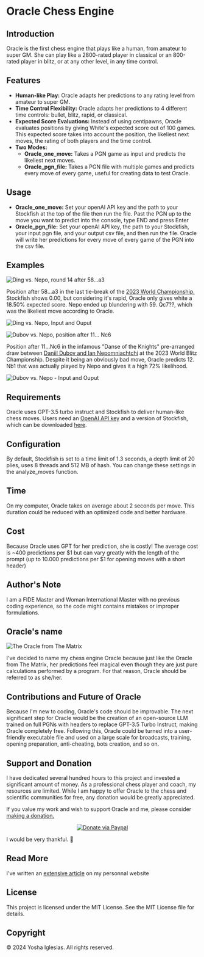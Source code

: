 # Oracle Chess Engine

## Introduction

Oracle is the first chess engine that plays like a human, from amateur to super GM. She can play like a 2800-rated player in classical or an 800-rated player in blitz, or at any other level, in any time control. 

## Features

- **Human-like Play:** Oracle adapts her predictions to any rating level from amateur to super GM.
- **Time Control Flexibility:** Oracle adapts her predictions to 4 different time controls: bullet, blitz, rapid, or classical.
- **Expected Score Evaluations:** Instead of using centipawns, Oracle evaluates positions by giving White's expected score out of 100 games. This expected score takes into account the position, the likeliest next moves, the rating of both players and the time control.
- **Two Modes:**
  - **Oracle_one_move:** Takes a PGN game as input and predicts the likeliest next moves.
  - **Oracle_pgn_file:** Takes a PGN file with multiple games and predicts every move of every game, useful for creating data to test Oracle.

## Usage

- **Oracle_one_move:** Set your openAI API key and the path to your Stockfish at the top of the file then run the file. Past the PGN up to the move you want to predict into the console, type END and press Enter
- **Oracle_pgn_file:** Set your openAI API key, the path to your Stockfish, your input pgn file, and your output csv file, and then run the file. Oracle will write her predictions for every move of every game of the PGN into the csv file.

## Examples

![Ding vs. Nepo, round 14 after 58...a3](Readme_DingvsNepo_chesscom.png)

Position after 58...a3 in the last tie-break of the [2023 World Championship.](https://www.chess.com/events/2023-fide-world-chess-championship/18/Nepomniachtchi_Ian-Ding_Liren) Stockfish shows 0.00, but considering it's rapid, Oracle only gives white a 18.50% expected score. Nepo ended up blundering with 59. Qc7??, which was the likeliest move according to Oracle. 

![Ding vs. Nepo, Input and Ouput](Readme_DingvsNepo.png)

![Dubov vs. Nepo, position after 11... Nc6](Readme_DubovvsNepo_lichess.png)

Position after 11...Nc6 in the infamous "Danse of the Knights" pre-arranged draw between [Daniil Dubov and Ian Nepomniachtchi](https://lichess.org/broadcast/2023-fide-world-blitz-championship--boards-1-30/round-11/yem1lgfo/ESRRgphO) at the 2023 World Blitz Championship. Despite it being an obviously bad move, Oracle predicts 12. Nb1 that was actually played by Nepo and gives it a high 72% likelihood.

![Dubov vs. Nepo - Input and Ouput](Readme_DubovvsNepo.png)

## Requirements

Oracle uses GPT-3.5 turbo instruct and Stockfish to deliver human-like chess moves. Users need an [OpenAI API key](https://platform.openai.com/api-keys) and a version of Stockfish, which can be downloaded [here](https://stockfishchess.org/download/).

## Configuration

By default, Stockfish is set to a time limit of 1.3 seconds, a depth limit of 20 plies, uses 8 threads and 512 MB of hash. You can change these settings in the analyze_moves function.

## Time
On my computer, Oracle takes on average about 2 seconds per move. This duration could be reduced with an optimized code and better hardware. 

## Cost

Because Oracle uses GPT for her prediction, she is costly! The average cost is ~400 predictions per $1 but can vary greatly with the length of the prompt (up to 10.000 predictions per $1 for opening moves with a short header)

## Author's Note

I am a FIDE Master and Woman International Master with no previous coding experience, so the code might contains mistakes or improper formulations. 

## Oracle's name

![The Oracle from The Matrix](Oracle.jpg)

I've decided to name my chess engine Oracle because just like the Oracle from The Matrix, her predictions feel magical even though they are just pure calculations performed by a program. For that reason, Oracle should be referred to as she/her. 

## Contributions and Future of Oracle

Because I'm new to coding, Oracle's code should be improvable. 
The next significant step for Oracle would be the creation of an open-source LLM trained on full PGNs with headers to replace GPT-3.5 Turbo Instruct, making Oracle completely free. 
Following this, Oracle could be turned into a user-friendly executable file and used on a large scale for broadcasts, training, opening preparation, anti-cheating, bots creation, and so on. 

## Support and Donation

I have dedicated several hundred hours to this project and invested a significant amount of money. As a professional chess player and coach, my resources are limited. While I am happy to offer Oracle to the chess and scientific communities for free, any donation would be greatly appreciated.

If you value my work and wish to support Oracle and me, please consider [making a donation.](https://www.paypal.com/donate/?hosted_button_id=6WTAEDBXAPTLC)
<p align="center">
  <a href="https://www.paypal.com/donate/?hosted_button_id=6WTAEDBXAPTLC">
    <img src="images/Paypal.png" alt="Donate via Paypal" />
  </a>
</p>

I would be very thankful. 🙏

## Read More

I've written an [extensive article](https://yoshachess.com/article/oracle/) on my personnal website

## License

This project is licensed under the MIT License. See the MIT License file for details. 

## Copyright

© 2024 Yosha Iglesias. All rights reserved.